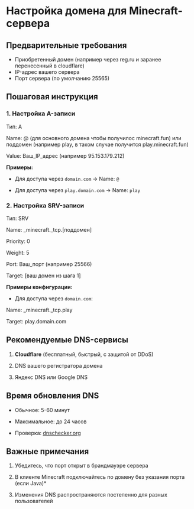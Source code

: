 # Настройка домена для Minecraft-сервера

## Предварительные требования
- Приобретенный домен (например через reg.ru и заранее перенесенный в cloudflare)
- IP-адрес вашего сервера
- Порт сервера (по умолчанию 25565)

## Пошаговая инструкция

### 1. Настройка A-записи
Тип: A

Name: @ (для основного домена чтобы получилос minecraft.fun) или поддомен (например play, в таком случае получится play.minecraft.fun)

Value: Ваш_IP_адрес (например 95.153.179.212)

**Примеры:**
- Для доступа через `domain.com` → Name: `@`

- Для доступа через `play.domain.com` → Name: `play`

### 2. Настройка SRV-записи
Тип: SRV

Name: _minecraft._tcp.[поддомен]

Priority: 0

Weight: 5

Port: Ваш_порт (например 25566)

Target: [ваш домен из шага 1]

**Примеры конфигурации:**
- Для доступа через `domain.com`:

Name: _minecraft._tcp.play

Target: play.domain.com

## Рекомендуемые DNS-сервисы
1. **Cloudflare** (бесплатный, быстрый, с защитой от DDoS)

2. DNS вашего регистратора домена

3. Яндекс DNS или Google DNS

## Время обновления DNS
- Обычное: 5-60 минут

- Максимальное: до 24 часов

- Проверка: [dnschecker.org](https://dnschecker.org)

## Важные примечания
1. Убедитесь, что порт открыт в брандмауэре сервера

2. В клиенте Minecraft подключайтесь по домену без указания порта (если Java)*

3. Изменения DNS распространяются постепенно для разных пользователей
